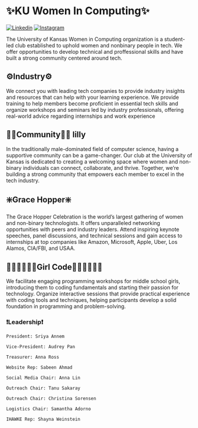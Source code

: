 # ✨KU Women In Computing✨

<!-- KU Women in Computing Links -->
[![Linkedin](https://img.shields.io/badge/LinkedIn-0077B5?style=for-the-badge&logo=linkedin&logoColor=white)](https://www.linkedin.com/in/ku-women-in-computing)
[![Instagram](https://img.shields.io/badge/-Instagram-cd486b?style=for-the-badge&logo=Instagram&logoColor=white)](https://www.instagram.com/ku_wic/)

The University of Kansas Women in Computing organization is a student-led club established to uphold women and nonbinary people in tech. We offer opportunities to develop technical and proffessional skills and have built a strong community centered around tech. 

## ⚙️Industry⚙️

We connect you with leading tech companies to provide industry insights and resources that can help with your learning experience. We provide training to help members become proficient in essential tech skills and organize workshops and seminars led by industry professionals, offering real-world advice regarding internships and work experience

## 👯‍♀️Community👯‍♀️ lilly 

In the traditionally male-dominated field of computer science, having a supportive community can be a game-changer. Our club at the University of Kansas is dedicated to creating a welcoming space where women and non-binary individuals can connect, collaborate, and thrive. Together, we’re building a strong community that empowers each member to excel in the tech industry.

## ❇️Grace Hopper❇️

The Grace Hopper Celebration is the world’s largest gathering of women and non-binary technologists. It offers unparalleled networking opportunities with peers and industry leaders. Attend inspiring keynote speeches, panel discussions, and technical sessions and gain access to internships at top companies like Amazon, Microsoft, Apple, Uber, Los Alamos, CIA/FBI, and USAA.

## 👩🏼‍💻👩🏻‍💻Girl Code👩🏽‍💻👩🏿‍💻
We facilitate engaging programming workshops for middle school girls, introducing them to coding fundamentals and starting their passion for technology. Organize interactive sessions that provide practical experience with coding tools and techniques, helping participants develop a solid foundation in programming and problem-solving.

### ❗Leadership❗

`President: Sriya Annem`

`Vice-President: Audrey Pan`

`Treasurer: Anna Ross`

`Website Rep: Sabeen Ahmad`

`Social Media Chair: Anna Lin`

`Outreach Chair: Tanu Sakaray`

`Outreach Chair: Christina Sorensen`

`Logistics Chair: Samantha Adorno`

`IHAWKE Rep: Shayna Weinstein`
